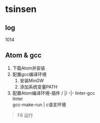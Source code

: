 # tsinsen

## log

1014 

## Atom & gcc

1. 下载Atom并安装
2. 配置gcc编译环境
    1. 安装MinGW
    2. 添加系统变量PATH
3. 配置Atom编译环境-插件
    / |/
    -|-
    linter-gcc <br> linter <br> gcc-make-run | c语言环境

  > F6 运行
